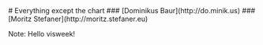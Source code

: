 <section data-background="assets/kitten.gif">
# Everything except the chart
### [Dominikus Baur](http://do.minik.us)
### [Moritz Stefaner](http://moritz.stefaner.eu)

Note:
Hello visweek!
</section>